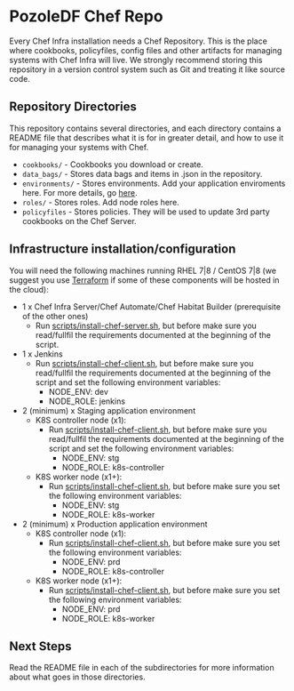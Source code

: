 # PozoleDF Chef Repo

Every Chef Infra installation needs a Chef Repository. This is the place where cookbooks, policyfiles, config files and other artifacts for managing systems with Chef Infra will live. We strongly recommend storing this repository in a version control system such as Git and treating it like source code.

## Repository Directories

This repository contains several directories, and each directory contains a README file that describes what it is for in greater detail, and how to use it for managing your systems with Chef.

- `cookbooks/` - Cookbooks you download or create.
- `data_bags/` - Stores data bags and items in .json in the repository.
- `environments/` - Stores environments. Add your application enviroments here.
  For more details, go [here](./docs/chef-server.md#Habitat_channels).
- `roles/` - Stores roles. Add node roles here.
- `policyfiles` - Stores policies. They will be used to update 3rd party cookbooks on the
  Chef Server.

## Infrastructure installation/configuration

You will need the following machines running RHEL 7|8 / CentOS 7|8 (we suggest you use [Terraform](https://www.terraform.io) if some of these components will be hosted in the cloud):

- 1 x Chef Infra Server/Chef Automate/Chef Habitat Builder (prerequisite of the other ones)
  - Run [scripts/install-chef-server.sh](https://github.com/kuritsu/pozoledf-chef-repo/tree/main/scripts/install-chef-server.sh), but before make sure
    you read/fullfil the requirements documented at the beginning of the script.
- 1 x Jenkins
  - Run [scripts/install-chef-client.sh](https://github.com/kuritsu/pozoledf-chef-repo/tree/main/scripts/install-chef-client.sh), but before make sure you read/fullfil the requirements documented at the beginning of the script and
  set the following environment variables:
    - NODE_ENV: dev
    - NODE_ROLE: jenkins
- 2 (minimum) x Staging application environment
  - K8S controller node (x1):
    - Run [scripts/install-chef-client.sh](https://github.com/kuritsu/pozoledf-chef-repo/tree/main/scripts/install-chef-client.sh), but before
      make sure you read/fullfil the requirements documented at the beginning of the 
      script and set the following environment variables:
      - NODE_ENV: stg
      - NODE_ROLE: k8s-controller
  - K8S worker node (x1+):
    - Run [scripts/install-chef-client.sh](https://github.com/kuritsu/pozoledf-chef-repo/tree/main/scripts/install-chef-client.sh), but before make sure you set the following
  environment variables:
      - NODE_ENV: stg
      - NODE_ROLE: k8s-worker
- 2 (minimum) x Production application environment
  - K8S controller node (x1):
    - Run [scripts/install-chef-client.sh](https://github.com/kuritsu/pozoledf-chef-repo/tree/main/scripts/install-chef-client.sh), but before make sure you set the following
  environment variables:
      - NODE_ENV: prd
      - NODE_ROLE: k8s-controller
  - K8S worker node (x1+):
    - Run [scripts/install-chef-client.sh](https://github.com/kuritsu/pozoledf-chef-repo/tree/main/scripts/install-chef-client.sh), but before make sure you set the following
  environment variables:
      - NODE_ENV: prd
      - NODE_ROLE: k8s-worker

## Next Steps

Read the README file in each of the subdirectories for more information about what goes in those directories.
